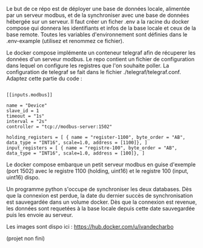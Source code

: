 Le but de ce répo est de déployer une base de données locale, alimentée par un serveur modbus, et de la synchroniser
avec une base de données hébergée sur un serveur. Il faut créer un ficher .env a la racine du docker compose qui donnera
les identifiants et infos de la base locale et ceux de la base remote. Toutes les variables d'environnement sont
définies dans le .env-example (utilisez et renommez ce fichier).

Le docker compose implémente un conteneur telegraf afin de récuperer les données d'un serveur modbus. Le repo contient
un fichier de configuration dans lequel on configure les registres que l'on souhaite poller. La configuration de
telegraf se fait dans le fichier ./telegraf/telegraf.conf. Adaptez cette partie du code :

```

[[inputs.modbus]]

name = "Device"
slave_id = 1
timeout = "1s"
interval = "2s"
controller = "tcp://modbus-server:1502"

holding_registers = [ { name = "register-1100", byte_order = "AB", data_type = "INT16", scale=1.0, address = [1100]}, ]
input_registers = [ { name = "registre-100", byte_order = "AB", data_type = "INT16", scale=1.0, address = [100]}, ]

```

Le docker compose embarque un petit serveur modbus en guise d'exemple (port 1502) avec le registre 1100 (holding,
uint16) et le registre 100 (input, uint16) dispo.

Un programme python s'occupe de synchroniser les deux databases. Dès que la connexion est perdue, la date du dernier
succès de synchronisation est sauvegardée dans un volume docker. Dès que la connexion est revenue, les données sont
requetées à la base locale depuis cette date sauvegardée puis les envoie au serveur.

Les images sont dispo ici : https://hub.docker.com/u/ivandecharbo

(projet non fini)
